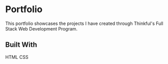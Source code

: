 # Portfolio
This portfolio showcases the projects I have created through Thinkful's Full Stack Web Development Program.

## Built With
HTML CSS
